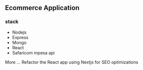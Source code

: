 ## Ecommerce Application 
 ### stack
 * Nodejs
 * Express 
 * Mongo
 * React
 * Safaricom mpesa api


 More ... Refactor the React app using Nextjs for SEO optimizations 